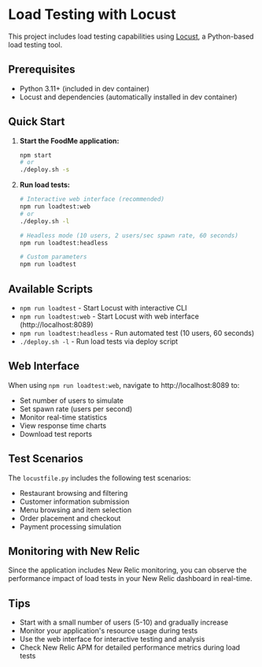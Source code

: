 # Load Testing with Locust

This project includes load testing capabilities using [Locust](https://locust.io/), a Python-based load testing tool.

## Prerequisites

- Python 3.11+ (included in dev container)
- Locust and dependencies (automatically installed in dev container)

## Quick Start

1. **Start the FoodMe application:**
   ```bash
   npm start
   # or
   ./deploy.sh -s
   ```

2. **Run load tests:**
   ```bash
   # Interactive web interface (recommended)
   npm run loadtest:web
   # or
   ./deploy.sh -l
   
   # Headless mode (10 users, 2 users/sec spawn rate, 60 seconds)
   npm run loadtest:headless
   
   # Custom parameters
   npm run loadtest
   ```

## Available Scripts

- `npm run loadtest` - Start Locust with interactive CLI
- `npm run loadtest:web` - Start Locust with web interface (http://localhost:8089)
- `npm run loadtest:headless` - Run automated test (10 users, 60 seconds)
- `./deploy.sh -l` - Run load tests via deploy script

## Web Interface

When using `npm run loadtest:web`, navigate to http://localhost:8089 to:
- Set number of users to simulate
- Set spawn rate (users per second)
- Monitor real-time statistics
- View response time charts
- Download test reports

## Test Scenarios

The `locustfile.py` includes the following test scenarios:
- Restaurant browsing and filtering
- Customer information submission
- Menu browsing and item selection
- Order placement and checkout
- Payment processing simulation

## Monitoring with New Relic

Since the application includes New Relic monitoring, you can observe the performance impact of load tests in your New Relic dashboard in real-time.

## Tips

- Start with a small number of users (5-10) and gradually increase
- Monitor your application's resource usage during tests
- Use the web interface for interactive testing and analysis
- Check New Relic APM for detailed performance metrics during load tests

